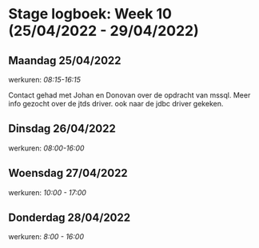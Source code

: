 # Stage logboek: Week 10 (25/04/2022 - 29/04/2022)

## Maandag 25/04/2022

werkuren: _08:15-16:15_

Contact gehad met Johan en Donovan over de opdracht van mssql. Meer info gezocht over de jtds driver. ook naar de jdbc driver gekeken.

## Dinsdag 26/04/2022

werkuren: _08:00-16:00_

## Woensdag 27/04/2022

werkuren: _10:00 - 17:00_

## Donderdag 28/04/2022

werkuren: _8:00 - 16:00_
